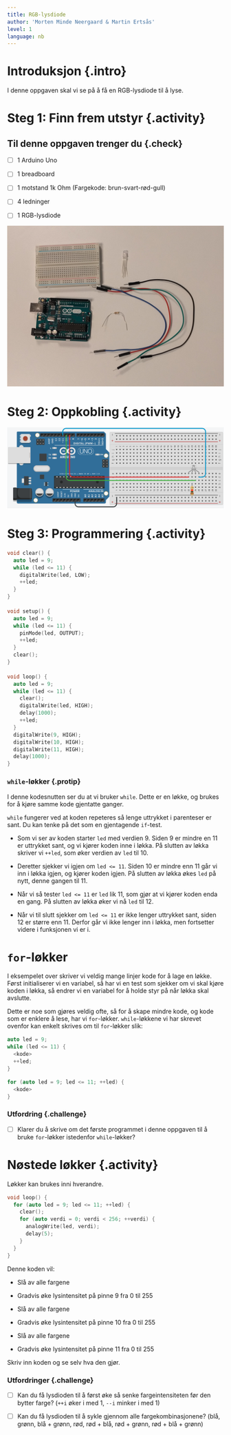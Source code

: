 ```yaml
---
title: RGB-lysdiode
author: 'Morten Minde Neergaard & Martin Ertsås'
level: 1
language: nb
---
```



# Introduksjon {.intro}

I denne oppgaven skal vi se på å få en RGB-lysdiode til å lyse.


# Steg 1: Finn frem utstyr {.activity}

## Til denne oppgaven trenger du {.check}

- [ ] 1 Arduino Uno

- [ ] 1 breadboard

- [ ] 1 motstand 1k Ohm (Fargekode: brun-svart-rød-gull)

- [ ] 4 ledninger

- [ ] 1 RGB-lysdiode

![utstyr](utstyr.jpeg)


# Steg 2: Oppkobling {.activity}

![kobling](kobling.png)


# Steg 3: Programmering {.activity}

```cpp
void clear() {
  auto led = 9;
  while (led <= 11) {
    digitalWrite(led, LOW);
    ++led;
  }
}

void setup() {
  auto led = 9;
  while (led <= 11) {
    pinMode(led, OUTPUT);
    ++led;
  }
  clear();
}

void loop() {
  auto led = 9;
  while (led <= 11) {
    clear();
    digitalWrite(led, HIGH);
    delay(1000);
    ++led;
  }
  digitalWrite(9, HIGH);
  digitalWrite(10, HIGH);
  digitalWrite(11, HIGH);
  delay(1000);
}
```

### `while`-løkker {.protip}

I denne kodesnutten ser du at vi bruker `while`. Dette er en løkke, og brukes
for å kjøre samme kode gjentatte ganger.

`while` fungerer ved at koden repeteres så lenge uttrykket i parenteser er sant.
Du kan tenke på det som en gjentagende `if`-test.

+ Som vi ser av koden starter `led` med verdien 9. Siden 9 er mindre en 11 er
  uttrykket sant, og vi kjører koden inne i løkka. På slutten av løkka skriver
  vi `++led`, som øker verdien av `led` til 10.

+ Deretter sjekker vi igjen om `led <= 11`. Siden 10 er mindre enn 11 går vi inn
  i løkka igjen, og kjører koden igjen. På slutten av løkka økes `led` på nytt,
  denne gangen til 11.

+ Når vi så tester `led <= 11` er `led` lik 11, som gjør at vi kjører koden enda
  en gang. På slutten av løkka øker vi nå `led` til 12.

+ Når vi til slutt sjekker om `led <= 11` er ikke lenger uttrykket sant, siden
  12 er større enn 11. Derfor går vi ikke lenger inn i løkka, men fortsetter
  videre i funksjonen vi er i.


# `for`-løkker

I eksempelet over skriver vi veldig mange linjer kode for å lage en løkke. Først
initialiserer vi en variabel, så har vi en test som sjekker om vi skal kjøre
koden i løkka, så endrer vi en variabel for å holde styr på når løkka skal
avslutte.

Dette er noe som gjøres veldig ofte, så for å skape mindre kode, og kode som er
enklere å lese, har vi `for`-løkker. `while`-løkkene vi har skrevet ovenfor kan
enkelt skrives om til `for`-løkker slik:

```cpp
auto led = 9;
while (led <= 11) {
  <kode>
  ++led;
}
```
```cpp
for (auto led = 9; led <= 11; ++led) {
  <kode>
}
```

### Utfordring {.challenge}

- [ ] Klarer du å skrive om det første programmet i denne oppgaven til å bruke
      `for`-løkker istedenfor `while`-løkker?


# Nøstede løkker {.activity}

Løkker kan brukes inni hverandre.

```cpp
void loop() {
  for (auto led = 9; led <= 11; ++led) {
    clear();
    for (auto verdi = 0; verdi < 256; ++verdi) {
      analogWrite(led, verdi);
      delay(5);
    }
  }
}
```

Denne koden vil:

+ Slå av alle fargene

+ Gradvis øke lysintensitet på pinne 9 fra 0 til 255

+ Slå av alle fargene

+ Gradvis øke lysintensitet på pinne 10 fra 0 til 255

+ Slå av alle fargene

+ Gradvis øke lysintensitet på pinne 11 fra 0 til 255

Skriv inn koden og se selv hva den gjør.

### Utfordringer {.challenge}

- [ ] Kan du få lysdioden til å først øke så senke fargeintensiteten før den
  bytter farge? (`++i` øker i med 1, `--i` minker i med 1)

- [ ] Kan du få lysdioden til å sykle gjennom alle fargekombinasjonene? (blå,
 grønn, blå + grønn, rød, rød + blå, rød + grønn, rød + blå + grønn)
